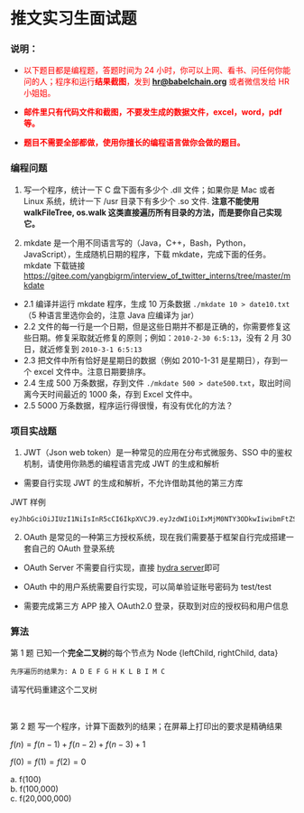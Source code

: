# 推文实习生面试题

### 说明：

- <span style="color:red">以下题目都是编程题，答题时间为 24 小时，你可以上网、看书、问任何你能问的人；程序和运行**结果截图**，发到 **hr@babelchain.org** 或者微信发给 HR 小姐姐。</span>

- **<span style="color:red">邮件里只有代码文件和截图，不要发生成的数据文件，excel，word，pdf 等。</span>**

- **<span style="color:red">题目不需要全部都做，使用你擅长的编程语言做你会做的题目。</span>**

### 编程问题

1.  写一个程序，统计一下 C 盘下面有多少个 .dll 文件；如果你是 Mac 或者 Linux 系统，统计一下 /usr 目录下有多少个 .so 文件.
    **注意不能使用 walkFileTree, os.walk 这类直接遍历所有目录的方法，而是要你自己实现它。**

2)  mkdate 是一个用不同语言写的（Java，C++，Bash，Python，JavaScript），生成随机日期的程序，下载 mkdate，完成下面的任务。mkdate 下载链接
    https://gitee.com/yangbigrm/interview_of_twitter_interns/tree/master/mkdate

- 2.1 编译并运行 mkdate 程序，生成 10 万条数据 `./mkdate 10 > date10.txt`（5 种语言里选你会的，注意 Java 应编译为 jar）
- 2.2 文件的每一行是一个日期，但是这些日期并不都是正确的，你需要修复这些日期。修复采取就近修复的原则；例如：`2010-2-30 6:5:13`，没有 2 月 30 日，就近修复到 `2010-3-1 6:5:13`
- 2.3 把文件中所有恰好是星期日的数据（例如 2010-1-31 是星期日），存到一个 excel 文件中。注意日期要排序。
- 2.4 生成 500 万条数据，存到文件 `./mkdate 500 > date500.txt`，取出时间离今天时间最近的 1000 条，存到 Excel 文件中。
- 2.5 5000 万条数据，程序运行得很慢，有没有优化的方法？

### 项目实战题

1. JWT（Json web token）是一种常见的应用在分布式微服务、SSO 中的鉴权机制，请使用你熟悉的编程语言完成 JWT 的生成和解析

- 需要自行实现 JWT 的生成和解析，不允许借助其他的第三方库

JWT 样例

```log
eyJhbGciOiJIUzI1NiIsInR5cCI6IkpXVCJ9.eyJzdWIiOiIxMjM0NTY3ODkwIiwibmFtZSI6IkpvaG4gRG9lIiwiaWF0IjoxNTE2MjM5MDIyfQ.SflKxwRJSMeKKF2QT4fwpMeJf36POk6yJV_adQssw5c
```

2. OAuth 是常见的一种第三方授权系统，现在我们需要基于框架自行完成搭建一套自己的 OAuth 登录系统

- OAuth Server 不需要自行实现，直接 [hydra server](https://www.ory.sh/hydra/docs/index)即可

- OAuth 中的用户系统需要自行实现，可以简单验证账号密码为 test/test

- 需要完成第三方 APP 接入 OAuth2.0 登录，获取到对应的授权码和用户信息

### 算法

第 1 题 已知一个**完全二叉树**的每个节点为 Node {leftChild, rightChild, data}

```
先序遍历的结果为: A D E F G H K L B I M C
```

请写代码重建这个二叉树

<br>

第 2 题 写一个程序，计算下面数列的结果；在屏幕上打印出的要求是精确结果

$f(n) = f(n-1)+f(n-2)+f(n-3)+1$

$f(0)=f(1)=f(2)=0$

a. f(100)<br>
b. f(100,000)<br>
c. f(20,000,000)<br>
<br>
